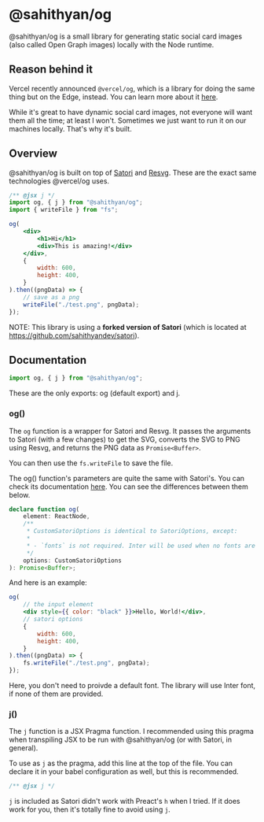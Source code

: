 # @sahithyan/og

@sahithyan/og is a small library for generating static social card images (also
called Open Graph images) locally with the Node runtime.

## Reason behind it

Vercel recently announced `@vercel/og`, which is a library for doing the same
thing but on the Edge, instead. You can learn more about it
[here](https://vercel.com/blog/introducing-vercel-og-image-generation-fast-dynamic-social-card-images).

While it's great to have dynamic social card images, not everyone will want them
all the time; at least I won't. Sometimes we just want to run it on our machines
locally. That's why it's built.

## Overview

@sahithyan/og is built on top of [Satori](https://github.com/vercel/satori) and
[Resvg](https://github.com/RazrFalcon/resvg#svg-support). These are the exact
same technologies @vercel/og uses.

```jsx
/** @jsx j */
import og, { j } from "@sahithyan/og";
import { writeFile } from "fs";

og(
	<div>
		<h1>Hi</h1>
		<div>This is amazing!</div>
	</div>,
	{
		width: 600,
		height: 400,
	}
).then((pngData) => {
	// save as a png
	writeFile("./test.png", pngData);
});
```

NOTE: This library is using a **forked version of Satori** (which is located at https://github.com/sahithyandev/satori).

## Documentation

```javascript
import og, { j } from "@sahithyan/og";
```

These are the only exports: og (default export) and j.

### og()

The `og` function is a wrapper for Satori and Resvg. It passes the arguments to
Satori (with a few changes) to get the SVG, converts the SVG to PNG using Resvg,
and returns the PNG data as `Promise<Buffer>`.

You can then use the `fs.writeFile` to save the file.

The og() function's parameters are quite the same with Satori's. You can check
its documentation [here](https://github.com/vercel/satori#readme). You can see
the differences between them below.

```typescript
declare function og(
	element: ReactNode,
	/**
	 * CustomSatoriOptions is identical to SatoriOptions, except:
	 *
	 * - `fonts` is not required. Inter will be used when no fonts are provided.
	 */
	options: CustomSatoriOptions
): Promise<Buffer>;
```

And here is an example:

```jsx
og(
	// the input element
	<div style={{ color: "black" }}>Hello, World!</div>,
	// satori options
	{
		width: 600,
		height: 400,
	}
).then((pngData) => {
	fs.writeFile("./test.png", pngData);
});
```

Here, you don't need to proivde a default font. The library will use Inter font,
if none of them are provided.

### j()

The `j` function is a JSX Pragma function. I recommended using this pragma when transpiling JSX to be run with @sahithyan/og (or with Satori, in general).

To use as `j` as the pragma, add this line at the top of the file. You can
declare it in your babel configuration as well, but this is recommended.

```jsx
/** @jsx j */
```

`j` is included as Satori didn't work with Preact's `h`  when I tried. If it does work for you, then it's totally fine to avoid using `j`.

